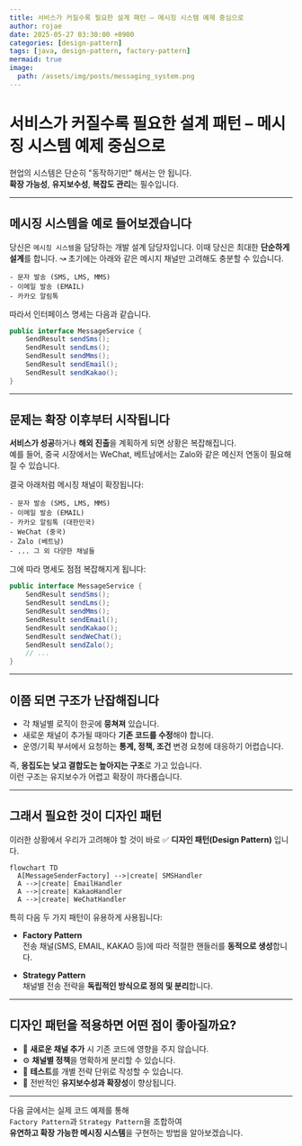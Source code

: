 ```yaml
---
title: 서비스가 커질수록 필요한 설계 패턴 – 메시징 시스템 예제 중심으로 
author: rojae
date: 2025-05-27 03:30:00 +0900
categories: [design-pattern]
tags: [java, design-pattern, factory-pattern]
mermaid: true
image:
  path: /assets/img/posts/messaging_system.png
---
```


# 서비스가 커질수록 필요한 설계 패턴 – 메시징 시스템 예제 중심으로

현업의 시스템은 단순히 "동작하기만" 해서는 안 됩니다.  
**확장 가능성**, **유지보수성**, **복잡도 관리**는 필수입니다.

---

## 메시징 시스템을 예로 들어보겠습니다
당신은 `메시징 시스템`을 담당하는 개발 설계 담당자입니다.
이때 당신은 최대한 **단순하게 설계**를 합니다.
&rarrw; 초기에는 아래와 같은 메시지 채널만 고려해도 충분할 수 있습니다.

```
- 문자 발송 (SMS, LMS, MMS)
- 이메일 발송 (EMAIL)
- 카카오 알림톡
```

따라서 인터페이스 명세는 다음과 같습니다.

```java
public interface MessageService {
    SendResult sendSms();
    SendResult sendLms();
    SendResult sendMms();
    SendResult sendEmail();
    SendResult sendKakao();
}
```

---

## 문제는 확장 이후부터 시작됩니다

**서비스가 성공**하거나 **해외 진출**을 계획하게 되면 상황은 복잡해집니다.  
예를 들어, 중국 시장에서는 WeChat, 베트남에서는 Zalo와 같은 메신저 연동이 필요해질 수 있습니다.

결국 아래처럼 메시징 채널이 확장됩니다:

```
- 문자 발송 (SMS, LMS, MMS)
- 이메일 발송 (EMAIL)
- 카카오 알림톡 (대한민국)
- WeChat (중국)
- Zalo (베트남)
- ... 그 외 다양한 채널들
```

그에 따라 명세도 점점 복잡해지게 됩니다:

```java
public interface MessageService {
    SendResult sendSms();
    SendResult sendLms();
    SendResult sendMms();
    SendResult sendEmail();
    SendResult sendKakao();
    SendResult sendWeChat();
    SendResult sendZalo();
    // ...
}
```

---

## 이쯤 되면 구조가 난잡해집니다

- 각 채널별 로직이 한곳에 **뭉쳐져** 있습니다.
- 새로운 채널이 추가될 때마다 **기존 코드를 수정**해야 합니다.
- 운영/기획 부서에서 요청하는 **통계, 정책, 조건** 변경 요청에 대응하기 어렵습니다.

즉, **응집도는 낮고 결합도는 높아지는 구조**로 가고 있습니다.  
이런 구조는 유지보수가 어렵고 확장이 까다롭습니다.

---

## 그래서 필요한 것이 디자인 패턴

이러한 상황에서 우리가 고려해야 할 것이 
바로 ✅ **디자인 패턴(Design Pattern)** 입니다.

```mermaid
flowchart TD
  A[MessageSenderFactory] -->|create| SMSHandler
  A -->|create| EmailHandler
  A -->|create| KakaoHandler
  A -->|create| WeChatHandler
```

특히 다음 두 가지 패턴이 유용하게 사용됩니다:

- **Factory Pattern**  
  전송 채널(SMS, EMAIL, KAKAO 등)에 따라 적절한 핸들러를 **동적으로 생성**합니다.

- **Strategy Pattern**  
  채널별 전송 전략을 **독립적인 방식으로 정의 및 분리**합니다.

---

## 디자인 패턴을 적용하면 어떤 점이 좋아질까요?

- 🔌 **새로운 채널 추가** 시 기존 코드에 영향을 주지 않습니다.
- ⚙️ **채널별 정책**을 명확하게 분리할 수 있습니다.
- 🧪 **테스트**를 개별 전략 단위로 작성할 수 있습니다.
- 🧹 전반적인 **유지보수성과 확장성**이 향상됩니다.

---

다음 글에서는 실제 코드 예제를 통해  
`Factory Pattern`과 `Strategy Pattern`을 조합하여  
**유연하고 확장 가능한 메시징 시스템**을 구현하는 방법을 알아보겠습니다.

